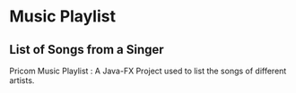 # Music Playlist
## List of Songs from a Singer
Pricom Music Playlist : A Java-FX Project used to list the songs of different artists.

